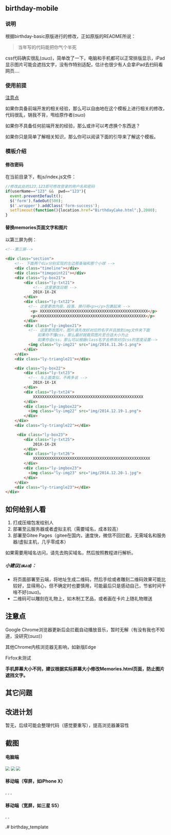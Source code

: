 ## birthday-mobile

### 说明

根据birthday-basic原版进行的修改，正如原版的README所说：

> 当年写的代码能把你气个半死

css代码确实很乱(ಡωಡ)，简单改了一下，电脑和手机都可以正常排版显示，iPad显示图片可能会遮挡文字，没有作特别适配，估计也很少有人会拿iPad去扫码看网页....

### 使用前提

 <a href="#important">注意点</a>

如果你具备前端开发的相关经验，那么可以自由地在这个模板上进行相关的修改，代码很乱，锅我不背，甩给原作者(ಡωಡ)

如果你不具备任何前端开发的经验，那么或许可以考虑换个东西送？

如果你只是简单了解相关知识，那么你可以阅读下面的引导来了解这个模板。

### 模板介绍
#### 修改密码
 在当前目录下，有js/index.js文件：
 ```javascript
 //修改此处的123,123即可修改登录的用户名和密码
 if(userName=="123" &&  pwd=="123"){
   event.preventDefault();
   $('form').fadeOut(500);
   $('.wrapper').addClass('form-success');
   setTimeout(function(){location.href="BirthdayCake.html";},2000);
 }
 ```

#### 替换memories页面文字和图片
以第三屏为例：
```html
<!--第三屏-->

<div class="section">
    <!-- 下面两个div分别实现的左边那条轴和那个小球 -->
    <div class="timeline"></div>
    <div class="timepoint21"></div>
    <div class="ly-box21">
        <div class="ly-txt21">
            <!-- 这里更改日期 -->
            201X-1X-2X
        </div>
        <div class="ly-txt22">
          <!-- 这里更改内容，段落、换行用<p></p>包裹起来 -->
           <p> XXXXXXXXXXXXXXXXXXXXXXXXXXXXXXXXXXXXXXXXXXXXXXX</p>
           <p>XXXXXXXXXXXXXXXXXXXXXXXXXXXXXXXXXXXXXXXXXXXXXXX</p>
        </div>
        <div class="ly-imgbox21">
          <!-- 这里更改图片，图片请先改好对应的名字并且放到img文件夹下面
              如果你不懂css，那么最好就裁剪图片至合适大小为止
              如果你会css，那么可以根据class名字去修改对应css的宽度设置-->
          <img class="ly-img21" src="img/2014.11.26-1.png">
        </div>
    </div>
    <div class="ly-triangle21"></div>

    <div class="ly-box22">
        <div class="ly-txt23">
          <!-- 与上面类似，不再多说 -->
            201X-1X-1X
        </div>
        <div class="ly-txt24">
            XXXXXXXXXXXXXXXXXXXXXXXXXXXXXXXXXXXXXXXXXXXXXXXX
        </div>
        <div class="ly-imgbox22">
          <img class="ly-img22" src="img/2014.12.19-1.png">
        </div>
    </div>
    <div class="ly-triangle22"></div>

     <div class="ly-box23">
        <div class="ly-txt25">
            201X-1X-2X
        </div>
        <div class="ly-txt26">
            XXXXXXXXXXXXXXXXXXXXXXXXXXXXXXXXXXXXXXXXXXXXXXXXXXX
        </div>
        <div class="ly-imgbox23">
          <img class="ly-img23" src="img/2014.12.20-1.jpg">
        </div>
    </div>
    <div class="ly-triangle23"></div>
</div>
```

## 如何给别人看
1. 打成压缩包发给别人
2. 部署至云服务器或者虚拟主机（需要域名，成本较高）
  3. 部署至Gitee Pages（gitee在国内，速度快，微信不回拦截，无需域名和服务器/虚拟主机，几乎零成本）

如果需要用域名访问，请先去购买域名，然后按照教程进行解析。



##### 小建议(ಡωಡ)：

- 将页面部署至云端，将地址生成二维码，然后手绘或者雕刻二维码效果可能比较好，显得用心，但不确定时也要慎用，可能最后只是感动自己，节省时间干啥不好(ಡωಡ)。
- 二维码可以雕刻在礼物上，如木制工艺品，或者画在卡片上随礼物赠送



## <a id="important" style="color: #000;">注意点</a>

Google Chrome浏览器更新后会拦截自动播放音乐，暂时无解（有没有我也不知道，没研究(ಡωಡ)）

其他Chrome内核浏览器无影响，如新版Edge

Firfox未测试

**手机屏幕大小不同，建议根据实际屏幕大小修改Memories.html页面，防止图片遮挡文字。**


## 其它问题


## 改进计划
暂无，后续可能会整理代码（感觉要重写），提高浏览器兼容性



## 截图

#### 电脑端

<img src="screenshot/11.png" style="zoom: 80%;" />

<img src="screenshot/12.png" style="zoom:80%;" />

<img src="screenshot/14.png" style="zoom:80%;" />



#### 移动端（窄屏，如iPhone X）

<img src="screenshot/1.png" style="zoom: 25%;" />

<img src="screenshot/3.png" style="zoom: 25%;" />

<img src="screenshot/5.png" style="zoom: 25%;" />



#### 移动端（宽屏，如三星 S5）

<img src="screenshot/6.png" style="zoom: 25%;" />

<img src="screenshot/9.png" style="zoom:25%;" />

<img src="screenshot/10.png" style="zoom:25%;" />#   b i r t h d a y _ t e m p l a t e  
 